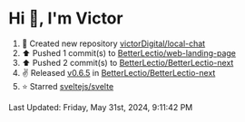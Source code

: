 <h1>Hi 👋, I'm Victor </h1>

<!--RECENT_ACTIVITY:start-->
1. 📔 Created new repository [victorDigital/local-chat](https://github.com/victorDigital/local-chat)<br>
2. ⬆️ Pushed 1 commit(s) to [BetterLectio/web-landing-page](https://github.com/BetterLectio/web-landing-page)<br>
3. ⬆️ Pushed 2 commit(s) to [BetterLectio/BetterLectio-next](https://github.com/BetterLectio/BetterLectio-next)<br>
4. ✌️ Released [v0.6.5](https://github.com/BetterLectio/BetterLectio-next/releases/tag/v0.6.5) in [BetterLectio/BetterLectio-next](https://github.com/BetterLectio/BetterLectio-next)<br>
5. ⭐ Starred [sveltejs/svelte](https://github.com/sveltejs/svelte)<br>
<!--RECENT_ACTIVITY:end-->

<!--RECENT_ACTIVITY:last_update-->
Last Updated: Friday, May 31st, 2024, 9:11:42 PM
<!--RECENT_ACTIVITY:last_update_end-->
